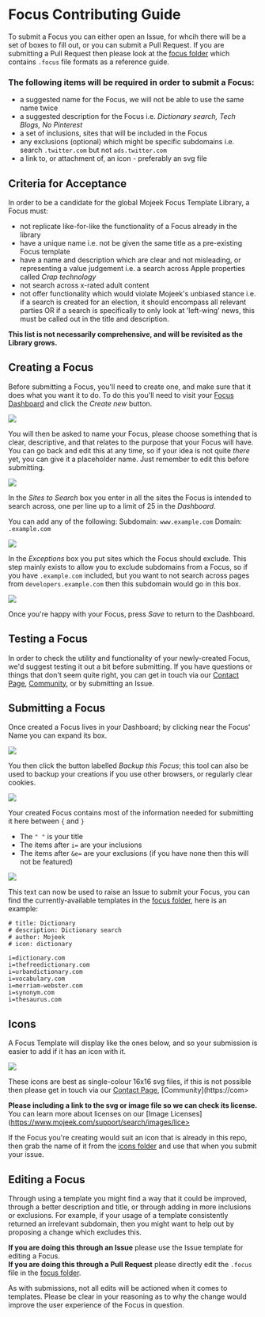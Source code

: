 # Focus Contributing Guide

To submit a Focus you can either open an Issue, for whcih there will be a set of boxes to fill out, or you can submit a Pull Request. If you are submitting a Pull Request then please look at the [focus folder](https://github.com/PrivacyDingus/focus-templates/blob/main/focus) which contains ```.focus``` file formats as a reference guide.

### The following items will be required in order to submit a Focus:
- a suggested name for the Focus, we will not be able to use the same name twice
- a suggested description for the Focus i.e. *Dictionary search, Tech Blogs, No Pinterest*
- a set of inclusions, sites that will be included in the Focus
- any exclusions (optional) which might be specific subdomains i.e. search ```.twitter.com``` but not ```ads.twitter.com```
- a link to, or attachment of, an icon - preferably an svg file

## Criteria for Acceptance
In order to be a candidate for the global Mojeek Focus Template Library, a Focus must:
- not replicate like-for-like the functionality of a Focus already in the library
- have a unique name i.e. not be given the same title as a pre-existing Focus template
- have a name and description which are clear and not misleading, or representing a value judgement i.e. a search across Apple properties called *Crap technology*
- not search across x-rated adult content
- not offer functionality which would violate Mojeek's unbiased stance i.e. if a search is created for an election, it should encompass all relevant parties OR if a search is specifically to only look at 'left-wing' news, this must be called out in the title and description.

**This list is not necessarily comprehensive, and will be revisited as the Library grows.** 

## Creating a Focus
Before submitting a Focus, you'll need to create one, and make sure that it does what you want it to do. To do this you'll need to visit your [Focus Dashboard](https://www.mojeek.com/focus/dashboard) and click the *Create new* button.

<img src="https://github.com/PrivacyDingus/focus-templates/blob/main/assets/focus_dashboard.png">

You will then be asked to name your Focus, please choose something that is clear, descriptive, and that relates to the purpose that your Focus will have. You can go back and edit this at any time, so if your idea is not quite *there* yet, you can give it a placeholder name. Just remember to edit this before submitting. 

<img src="https://github.com/PrivacyDingus/focus-templates/blob/main/assets/focus_name.png">

In the *Sites to Search* box you enter in all the sites the Focus is intended to search across, one per line up to a limit of 25 in the *Dashboard*. 

You can add any of the following:
Subdomain: ```www.example.com```
Domain: ```.example.com```

<img src="https://github.com/PrivacyDingus/focus-templates/blob/main/assets/sites_to_search.png">

In the *Exceptions* box you put sites which the Focus should exclude. This step mainly exists to allow you to exclude subdomains from a Focus, so if you have ```.example.com``` included, but you want to not search across pages from ```developers.example.com``` then this subdomain would go in this box. 

<img src="https://github.com/PrivacyDingus/focus-templates/blob/main/assets/exceptions.png">

Once you're happy with your Focus, press *Save* to return to the Dashboard.

## Testing a Focus
In order to check the utility and functionality of your newly-created Focus, we'd suggest testing it out a bit before submitting. If you have questions or things that don't seem quite right, you can get in touch via our [Contact Page](https://www.mojeek.com/about/contact), [Community](https://community.mojeek.com/), or by submitting an Issue. 

## Submitting a Focus
Once created a Focus lives in your Dashboard; by clicking near the Focus' Name you can expand its box.

<img src="https://github.com/PrivacyDingus/focus-templates/blob/main/assets/completed_focus.png">

You then click the button labelled *Backup this Focus*; this tool can also be used to backup your creations if you use other browsers, or regularly clear cookies. 

<img src="https://github.com/PrivacyDingus/focus-templates/blob/main/assets/backup.png">

Your created Focus contains most of the information needed for submitting it here between ```{``` and ```}```   

- The ```" "``` is your title 
- The items after ```i=``` are your inclusions
- The items after ```&e=``` are your exclusions (if you have none then this will not be featured)

<img src="https://github.com/PrivacyDingus/focus-templates/blob/main/assets/backup_highlighted.png">

This text can now be used to raise an Issue to submit your Focus, you can find the currently-available templates in the [focus folder](https://github.com/PrivacyDingus/focus-templates/blob/main/focus), here is an example:
  
```# title: Dictionary```  
```# description: Dictionary search```  
```# author: Mojeek```  
```# icon: dictionary```  
  
```i=dictionary.com```  
```i=thefreedictionary.com```  
```i=urbandictionary.com```  
```i=vocabulary.com```  
```i=merriam-webster.com```  
```i=synonym.com```  
```i=thesaurus.com```  

## Icons
A Focus Template will display like the ones below, and so your submission is easier to add if it has an icon with it.

<img src="./assets/default_templates.png">

These icons are best as single-colour 16x16 svg files, if this is not possible then please get in touch via our [Contact Page](https://www.mojeek.com/about/contact), [Community](https://com>

**Please including a link to the svg or image file so we can check its license.** You can learn more about licenses on our [Image Licenses](https://www.mojeek.com/support/search/images/lice>

If the Focus you're creating would suit an icon that is already in this repo, then grab the name of it from the [icons folder](./icons) and use that when you submit your issue.


## Editing a Focus
Through using a template you might find a way that it could be improved, through a better description and title, or through adding in more inclusions or exclusions. For example, if your usage of a template consistently returned an irrelevant subdomain, then you might want to help out by proposing a change which excludes this. 

**If you are doing this through an Issue** please use the Issue template for editing a Focus.  
**If you are doing this through a Pull Request** please directly edit the ```.focus``` file in the [focus folder](https://github.com/PrivacyDingus/focus-templates/blob/main/focus).

As with submissions, not all edits will be actioned when it comes to templates. Please be clear in your reasoning as to why the change would improve the user experience of the Focus in question. 
